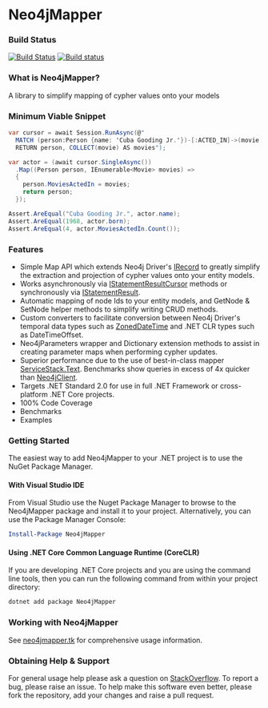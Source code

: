 # Neo4jMapper
### Build Status
[![Build Status](https://travis-ci.org/barnardos-au/Neo4jMapper.svg?branch=master)](https://travis-ci.org/barnardos-au/Neo4jMapper)
[![Build status](https://ci.appveyor.com/api/projects/status/lm9w5ro0735kyi45/branch/master?svg=true)](https://ci.appveyor.com/project/neildobson-au/neo4jmapper/branch/master)
### What is Neo4jMapper?
A library to simplify mapping of cypher values onto your models
### Minimum Viable Snippet
```csharp
var cursor = await Session.RunAsync(@"
  MATCH (person:Person {name: 'Cuba Gooding Jr.'})-[:ACTED_IN]->(movie:Movie)
  RETURN person, COLLECT(movie) AS movies");

var actor = (await cursor.SingleAsync())
  .Map((Person person, IEnumerable<Movie> movies) =>
  {
    person.MoviesActedIn = movies;
    return person;
  });

Assert.AreEqual("Cuba Gooding Jr.", actor.name);
Assert.AreEqual(1968, actor.born);
Assert.AreEqual(4, actor.MoviesActedIn.Count());
```
### Features

 - Simple Map API which extends Neo4j Driver's [IRecord](https://github.com/neo4j/neo4j-dotnet-driver/blob/1.7/Neo4j.Driver/Neo4j.Driver/V1/IRecord.cs) to greatly simplify the extraction and projection of cypher values onto your entity models.
 - Works asynchronously via [IStatementResultCursor](https://github.com/neo4j/neo4j-dotnet-driver/blob/1.7/Neo4j.Driver/Neo4j.Driver/V1/IStatementResultCursor.cs) methods or synchronously via [IStatementResult](https://github.com/neo4j/neo4j-dotnet-driver/blob/1.7/Neo4j.Driver/Neo4j.Driver/V1/IStatementResult.cs).
 - Automatic mapping of node Ids to your entity models, and GetNode & SetNode helper methods to simplify writing CRUD methods.
 - Custom converters to facilitate conversion between Neo4j Driver's temporal data types such as [ZonedDateTime](https://github.com/neo4j/neo4j-dotnet-driver/blob/1.7/Neo4j.Driver/Neo4j.Driver/V1/Types/ZonedDateTime.cs) and .NET CLR types such as DateTimeOffset.
 - Neo4jParameters wrapper and Dictionary extension methods to assist in creating parameter maps when performing cypher updates.
 - Superior performance due to the use of best-in-class mapper [ServiceStack.Text](https://github.com/ServiceStack/ServiceStack.Text). Benchmarks show queries in excess of 4x quicker than [Neo4jClient](https://github.com/Readify/Neo4jClient).
 - Targets .NET Standard 2.0 for use in full .NET Framework or cross-platform .NET Core projects.
 - 100% Code Coverage
 - Benchmarks
 - Examples
### Getting Started
The easiest way to add Neo4jMapper to your .NET project is to use the NuGet Package Manager.
#### With Visual Studio IDE
From Visual Studio use the Nuget Package Manager to browse to the Neo4jMapper package and install it to your project. Alternatively, you can use the Package Manager Console: 
````powershell
Install-Package Neo4jMapper
````
#### Using .NET Core Common Language Runtime (CoreCLR)
If you are developing .NET Core projects and you are using the command line tools, then you can run the following command from within your project directory:
````powershell
dotnet add package Neo4jMapper
````
### Working with Neo4jMapper
See [neo4jmapper.tk](https://www.neo4jmapper.tk/) for comprehensive usage information.
### Obtaining Help & Support
For general usage help please ask a question on [StackOverflow](https://stackoverflow.com/questions/tagged/neo4jmapper). To report a bug, please raise an issue. To help make this software even better, please fork the repository, add your changes and raise a pull request.
